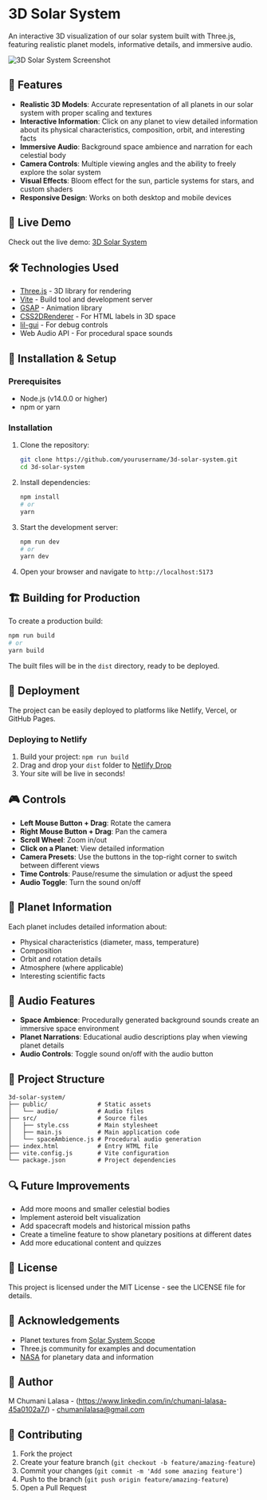 # 3D Solar System

An interactive 3D visualization of our solar system built with Three.js, featuring realistic planet models, informative details, and immersive audio.

![3D Solar System Screenshot](https://i.imgur.com/example.png)

## 🌟 Features

- **Realistic 3D Models**: Accurate representation of all planets in our solar system with proper scaling and textures
- **Interactive Information**: Click on any planet to view detailed information about its physical characteristics, composition, orbit, and interesting facts
- **Immersive Audio**: Background space ambience and narration for each celestial body
- **Camera Controls**: Multiple viewing angles and the ability to freely explore the solar system
- **Visual Effects**: Bloom effect for the sun, particle systems for stars, and custom shaders
- **Responsive Design**: Works on both desktop and mobile devices

## 🚀 Live Demo

Check out the live demo: [3D Solar System](https://fascinating-trifle-6729e5.netlify.app/)

## 🛠️ Technologies Used

- [Three.js](https://threejs.org/) - 3D library for rendering
- [Vite](https://vitejs.dev/) - Build tool and development server
- [GSAP](https://greensock.com/gsap/) - Animation library
- [CSS2DRenderer](https://threejs.org/docs/#examples/en/renderers/CSS2DRenderer) - For HTML labels in 3D space
- [lil-gui](https://lil-gui.georgealways.com/) - For debug controls
- Web Audio API - For procedural space sounds

## 🔧 Installation & Setup

### Prerequisites
- Node.js (v14.0.0 or higher)
- npm or yarn

### Installation

1. Clone the repository:
   ```bash
   git clone https://github.com/yourusername/3d-solar-system.git
   cd 3d-solar-system
   ```

2. Install dependencies:
   ```bash
   npm install
   # or
   yarn
   ```

3. Start the development server:
   ```bash
   npm run dev
   # or
   yarn dev
   ```

4. Open your browser and navigate to `http://localhost:5173`

## 🏗️ Building for Production

To create a production build:

```bash
npm run build
# or
yarn build
```

The built files will be in the `dist` directory, ready to be deployed.

## 🚀 Deployment

The project can be easily deployed to platforms like Netlify, Vercel, or GitHub Pages.

### Deploying to Netlify

1. Build your project: `npm run build`
2. Drag and drop your `dist` folder to [Netlify Drop](https://app.netlify.com/drop)
3. Your site will be live in seconds!

## 🎮 Controls

- **Left Mouse Button + Drag**: Rotate the camera
- **Right Mouse Button + Drag**: Pan the camera
- **Scroll Wheel**: Zoom in/out
- **Click on a Planet**: View detailed information
- **Camera Presets**: Use the buttons in the top-right corner to switch between different views
- **Time Controls**: Pause/resume the simulation or adjust the speed
- **Audio Toggle**: Turn the sound on/off

## 🌌 Planet Information

Each planet includes detailed information about:
- Physical characteristics (diameter, mass, temperature)
- Composition
- Orbit and rotation details
- Atmosphere (where applicable)
- Interesting scientific facts

## 🎵 Audio Features

- **Space Ambience**: Procedurally generated background sounds create an immersive space environment
- **Planet Narrations**: Educational audio descriptions play when viewing planet details
- **Audio Controls**: Toggle sound on/off with the audio button

## 🧩 Project Structure

```
3d-solar-system/
├── public/              # Static assets
│   └── audio/           # Audio files
├── src/                 # Source files
│   ├── style.css        # Main stylesheet
│   ├── main.js          # Main application code
│   └── spaceAmbience.js # Procedural audio generation
├── index.html           # Entry HTML file
├── vite.config.js       # Vite configuration
└── package.json         # Project dependencies
```

## 🔍 Future Improvements

- Add more moons and smaller celestial bodies
- Implement asteroid belt visualization
- Add spacecraft models and historical mission paths
- Create a timeline feature to show planetary positions at different dates
- Add more educational content and quizzes

## 📝 License

This project is licensed under the MIT License - see the LICENSE file for details.

## 🙏 Acknowledgements

- Planet textures from [Solar System Scope](https://www.solarsystemscope.com/)
- Three.js community for examples and documentation
- [NASA](https://www.nasa.gov/) for planetary data and information

## 👤 Author

M Chumani Lalasa - (https://www.linkedin.com/in/chumani-lalasa-45a0102a7/) - chumanilalasa@gmail.com

## 🤝 Contributing

1. Fork the project
2. Create your feature branch (`git checkout -b feature/amazing-feature`)
3. Commit your changes (`git commit -m 'Add some amazing feature'`)
4. Push to the branch (`git push origin feature/amazing-feature`)
5. Open a Pull Request

